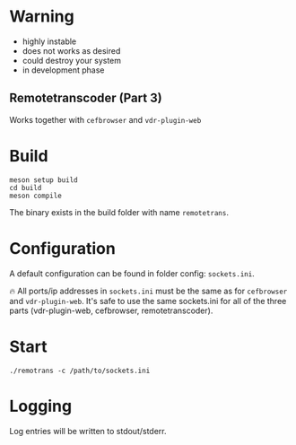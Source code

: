 # Warning
- highly instable 
- does not works as desired 
- could destroy your system 
- in development phase


## Remotetranscoder (Part 3)
Works together with ```cefbrowser``` and ```vdr-plugin-web```

# Build
```
meson setup build
cd build
meson compile
```
The binary exists in the build folder with name ```remotetrans```.

# Configuration
A default configuration can be found in folder config: ```sockets.ini```.

:fire: All ports/ip addresses in ```sockets.ini``` must be the same as for ```cefbrowser``` and ```vdr-plugin-web```.
It's safe to use the same sockets.ini for all of the three parts (vdr-plugin-web, cefbrowser, remotetranscoder). 

# Start
```./remotrans -c /path/to/sockets.ini```

# Logging
Log entries will be written to stdout/stderr.